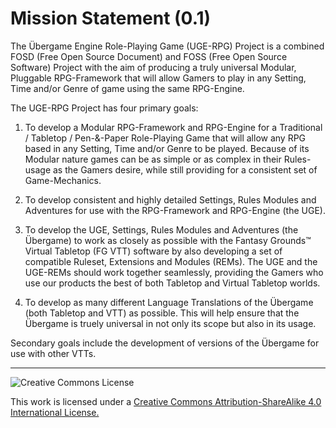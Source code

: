 # Mission Statement (0.1)

The Übergame Engine Role-Playing Game (UGE-RPG) Project is a combined FOSD (Free Open Source Document) and FOSS (Free Open Source Software) Project with the aim of producing a truly universal Modular, Pluggable RPG-Framework that will allow Gamers to play in any Setting, Time and/or Genre of game using the same RPG-Engine.

The UGE-RPG Project has four primary goals:

1. To develop a Modular RPG-Framework and RPG-Engine for a Traditional / Tabletop / Pen-&-Paper Role-Playing Game that will allow any RPG based in any Setting, Time and/or Genre to be played. Because of its Modular nature games can be as simple or as complex in their Rules-usage as the Gamers desire, while still providing for a consistent set of Game-Mechanics.

2. To develop consistent and highly detailed Settings, Rules Modules and Adventures for use with the RPG-Framework and RPG-Engine (the UGE).

3. To develop the UGE, Settings, Rules Modules and Adventures (the Übergame) to work as closely as possible with the Fantasy Grounds&trade; Virtual Tabletop (FG VTT) software by also developing a set of compatible Ruleset, Extensions and Modules (REMs). The UGE and the UGE-REMs should work together seamlessly, providing the Gamers who use our products the best of both Tabletop and Virtual Tabletop worlds.

4. To develop as many different Language Translations of the Übergame (both Tabletop and VTT) as possible. This will help ensure that the Übergame is truely universal in not only its scope but also in its usage.

Secondary goals include the development of versions of the Übergame for use with other VTTs.

---

![Creative Commons License](https://i.creativecommons.org/l/by-sa/4.0/88x31.png "Creative Commons License")

This work is licensed under a [Creative Commons Attribution-ShareAlike 4.0 International License.](https://creativecommons.org/licenses/by-sa/4.0/)
